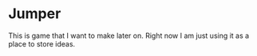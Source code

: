 Jumper
======

This is game that I want to make later on. Right now I am just using it as a place to store ideas.